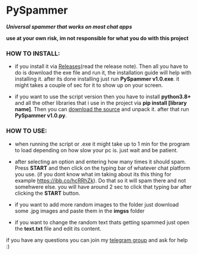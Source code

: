 # PySpammer
***Universal spammer that works on most chat apps***

**use at your own risk, im not responsible for what you do with this project**

### HOW TO INSTALL:
* if you install it via [Releases](https://github.com/Spoowy63/PySpammer/releases/)(read the release note). Then all you have to do is download the exe file and run it, the installation guide will help with installing it. after its done installing just run **PySpammer v1.0.exe**. it might takes a couple of sec for it to show up on your screen.

* if you want to use the script version then you have to install **python3.8+** and all the other libraries that i use in the project via **pip install [library name]**. Then you can [download the source](https://github.com/Spoowy63/PySpammer/archive/main.zip) and unpack it. after that run **PySpammer v1.0.py**.

### HOW TO USE:
* when running the script or .exe it might take up to 1 min for the program to load depending on how slow your pc is. just wait and be patient. 

* after selecting an option and entering how many times it should spam. Press **START** and then click on the typing bar of whatever chat platform you use. (if you dont know what im taking about its this thing for example https://ibb.co/hcRRhZk). Do that so it will spam there and not somehwere else. you will have around 2 sec to click that typing bar after clicking the **START** button. 

* if you want to add more random images to the folder just download some .jpg images and paste them in the **imgss** folder

* if you want to change the random text thats getting spammed just open the **text.txt** file and edit its content.

if you have any questions you can join my [telegram group](https://t.me/Spoowy63) and ask for help :) 
